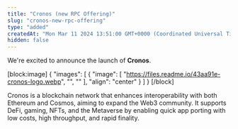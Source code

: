 ```yaml
---
title: "Cronos (new RPC Offering)"
slug: "cronos-new-rpc-offering"
type: "added"
createdAt: "Mon Mar 11 2024 13:51:00 GMT+0000 (Coordinated Universal Time)"
hidden: false
---
```

We're excited to announce the launch of **Cronos**.

[block:image]
{
  "images": [
    {
      "image": [
        "https://files.readme.io/43aa91e-cronos-logo.webp",
        "",
        ""
      ],
      "align": "center"
    }
  ]
}
[/block]


Cronos is a blockchain network that enhances interoperability with both Ethereum and Cosmos, aiming to expand the Web3 community. It supports DeFi, gaming, NFTs, and the Metaverse by enabling quick app porting with low costs, high throughput, and rapid finality.